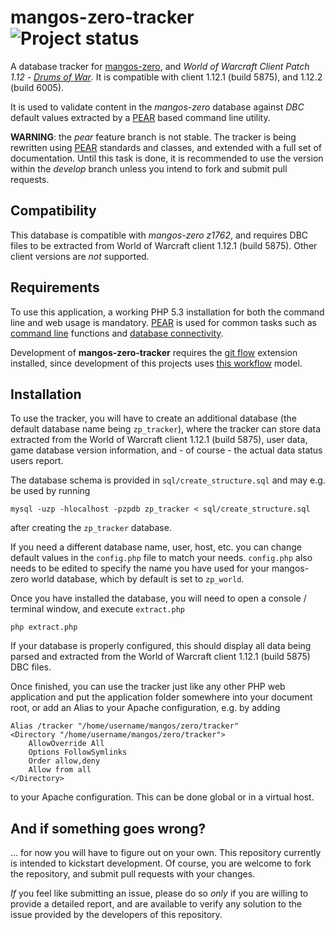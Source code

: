 mangos-zero-tracker ![Project status](http://getmangos.com/assets/img/repository-status-maintained.png)
===================
A database tracker for [mangos-zero][10], and *World of Warcraft Client Patch
1.12* - [_Drums of War_][50]. It is compatible with client 1.12.1 (build 5875),
and 1.12.2 (build 6005).

It is used to validate content in the *mangos-zero* database against _DBC_
default values extracted by a [PEAR][20] based command line utility.

**WARNING**: the *pear* feature branch is not stable.  The tracker is being
rewritten using [PEAR][20] standards and classes, and extended with a full
set of documentation.  Until this task is done, it is recommended to use the
version within the *develop* branch unless you intend to fork and submit pull
requests.


Compatibility
-------------
This database is compatible with *mangos-zero z1762*, and requires DBC files
to be extracted from World of Warcraft client 1.12.1 (build 5875).  Other client
versions are _not_ supported.


Requirements
------------
To use this application, a working PHP 5.3 installation for both the command
line and web usage is mandatory.  [PEAR][20] is used for common tasks such as
[command line][21] functions and [database connectivity][22].

Development of **mangos-zero-tracker** requires the [git flow][100] extension
installed, since development of this projects uses [this workflow][101] model.


Installation
------------
To use the tracker, you will have to create an additional database (the default
database name being `zp_tracker`), where the tracker can store data extracted
from the World of Warcraft client 1.12.1 (build 5875), user data, game database
version information, and - of course - the actual data status users report.

The database schema is provided in `sql/create_structure.sql` and may e.g. be
used by running

    mysql -uzp -hlocalhost -pzpdb zp_tracker < sql/create_structure.sql

after creating the `zp_tracker` database.

If you need a different database name, user, host, etc. you can change default
values in the `config.php` file to match your needs.  `config.php` also needs to
be edited to specify the name you have used for your mangos-zero world database,
which by default is set to `zp_world`.

Once you have installed the database, you will need to open a console / terminal
window, and execute `extract.php`

    php extract.php

If your database is properly configured, this should display all data being
parsed and extracted from the World of Warcraft client 1.12.1 (build 5875)
DBC files.

Once finished, you can use the tracker just like any other PHP web application
and put the application folder somewhere into your document root, or add an
Alias to your Apache configuration, e.g. by adding

	Alias /tracker "/home/username/mangos/zero/tracker"
	<Directory "/home/username/mangos/zero/tracker">
		AllowOverride All
		Options FollowSymlinks
		Order allow,deny
		Allow from all
	</Directory>

to your Apache configuration.  This can be done global or in a virtual host.


And if something goes wrong?
----------------------------
... for now you will have to figure out on your own.  This repository currently
is intended to kickstart development.  Of course, you are welcome to fork the
repository, and submit pull requests with your changes.

_If_ you feel like submitting an issue, please do so *only* if you are willing
to provide a detailed report, and are available to verify any solution to the
issue provided by the developers of this repository.


[10]: https://github.com/mangos-zero/server "mangos-zero"
[11]: https://github.com/mangos-zero/scriptdev0 "mangos-zero scriptdev"
[12]: https://github.com/mangos-zero/database "mangos-zero database"

[20]: http://pear.php.net/ "PEAR - PHP Extension and Application Repository"
[21]: http://pear.php.net/package/Console_CommandLine "PEAR Console_CommandLine"
[22]: http://pear.php.net/package/MDB2 "PEAR MDB2"
[23]: http://pear.php.net/package/MDB2_Driver_mysqli "PEAR MDB2_Driver_mysqli"

[50]: http://eu.blizzard.com/en-gb/games/wow/ "World of Warcraft"

[100]: https://github.com/nvie/gitflow "git-flow"
[101]: http://nvie.com/posts/a-successful-git-branching-model/ "A successful git branching model"
